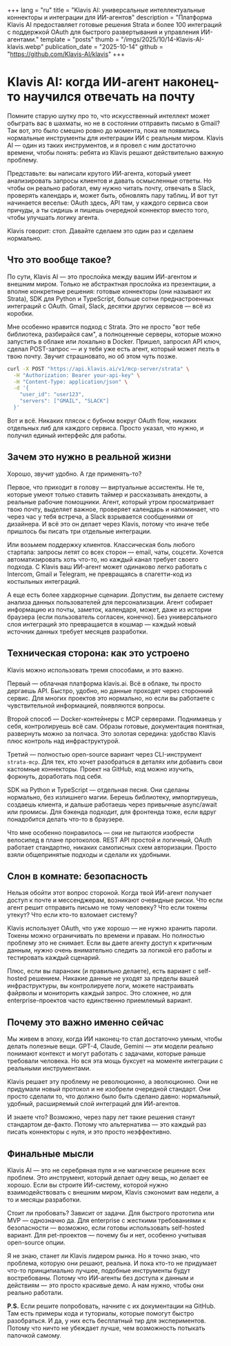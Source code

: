 +++
lang = "ru"
title = "Klavis AI: универсальные интеллектуальные коннекторы и интеграции для ИИ-агентов"
description = "Платформа Klavis AI предоставляет готовые решения Strata и более 100 интеграций с поддержкой OAuth для быстрого развертывания и управления ИИ-агентами."
template = "posts"
thumb = "/imgs/2025/10/14-Klavis-AI-klavis.webp"
publication_date = "2025-10-14"
github = "https://github.com/Klavis-AI/klavis"
+++

<!-- [33.27, 82] > [0, 65] -->

# Klavis AI: когда ИИ-агент наконец-то научился отвечать на почту

Помните старую шутку про то, что искусственный интеллект может обыграть вас в шахматы, но не в состоянии отправить письмо в Gmail? Так вот, это было смешно ровно до момента, пока не появились нормальные инструменты для интеграции ИИ с реальным миром. Klavis AI — один из таких инструментов, и я провел с ним достаточно времени, чтобы понять: ребята из Klavis решают действительно важную проблему.

Представьте: вы написали крутого ИИ-агента, который умеет анализировать запросы клиентов и давать осмысленные ответы. Но чтобы он реально работал, ему нужно читать почту, отвечать в Slack, проверять календарь и, может быть, обновлять пару таблиц. И вот тут начинается веселье: OAuth здесь, API там, у каждого сервиса свои причуды, а ты сидишь и пишешь очередной коннектор вместо того, чтобы улучшать логику агента.

Klavis говорит: стоп. Давайте сделаем это один раз и сделаем нормально.

## Что это вообще такое?

По сути, Klavis AI — это прослойка между вашим ИИ-агентом и внешним миром. Только не абстрактная прослойка из презентации, а вполне конкретные решения: готовые коннекторы (они называют их Strata), SDK для Python и TypeScript, больше сотни преднастроенных интеграций с OAuth. Gmail, Slack, десятки других сервисов — всё из коробки.

Мне особенно нравится подход с Strata. Это не просто "вот тебе библиотека, разбирайся сам", а полноценные серверы, которые можно запустить в облаке или локально в Docker. Пришел, запросил API ключ, сделал POST-запрос — и у тебя уже есть агент, который может лезть в твою почту. Звучит страшновато, но об этом чуть позже.

```bash
curl -X POST "https://api.klavis.ai/v1/mcp-server/strata" \
  -H "Authorization: Bearer your-api-key" \
  -H "Content-Type: application/json" \
  -d '{
    "user_id": "user123",
    "servers": ["GMAIL", "SLACK"]
  }'
```

Вот и всё. Никаких плясок с бубном вокруг OAuth flow, никаких отдельных либ для каждого сервиса. Просто указал, что нужно, и получил единый интерфейс для работы.

## Зачем это нужно в реальной жизни

Хорошо, звучит удобно. А где применять-то?

Первое, что приходит в голову — виртуальные ассистенты. Не те, которые умеют только ставить таймер и рассказывать анекдоты, а реальные рабочие помощники. Агент, который утром просматривает твою почту, выделяет важное, проверяет календарь и напоминает, что через час у тебя встреча, а Slack взрывается сообщениями от дизайнера. И всё это он делает через Klavis, потому что иначе тебе пришлось бы писать три отдельные интеграции.

Или возьмем поддержку клиентов. Классическая боль любого стартапа: запросы летят со всех сторон — email, чаты, соцсети. Хочется автоматизировать хоть что-то, но каждый канал требует своего подхода. С Klavis ваш ИИ-агент может одинаково легко работать с Intercom, Gmail и Telegram, не превращаясь в спагетти-код из костыльных интеграций.

А еще есть более хардкорные сценарии. Допустим, вы делаете систему анализа данных пользователей для персонализации. Агент собирает информацию из почты, заметок, календаря, может, даже из истории браузера (если пользователь согласен, конечно). Без универсального слоя интеграций это превращается в кошмар — каждый новый источник данных требует месяцев разработки.

## Техническая сторона: как это устроено

Klavis можно использовать тремя способами, и это важно.

Первый — облачная платформа klavis.ai. Всё в облаке, ты просто дергаешь API. Быстро, удобно, но данные проходят через сторонний сервис. Для многих проектов это нормально, но если вы работаете с чувствительной информацией, появляются вопросы.

Второй способ — Docker-контейнеры с MCP серверами. Поднимаешь у себя, контролируешь всё сам. Образы готовые, документация понятная, развернуть можно за полчаса. Это золотая середина: удобство Klavis плюс контроль над инфраструктурой.

Третий — полностью open-source вариант через CLI-инструмент `strata-mcp`. Для тех, кто хочет разобраться в деталях или добавить свои кастомные коннекторы. Проект на GitHub, код можно изучить, форкнуть, доработать под себя.

SDK на Python и TypeScript — отдельная песня. Они сделаны нормально, без излишнего магии. Берешь библиотеку, импортируешь, создаешь клиента, и дальше работаешь через привычные async/await или промисы. Для бэкенда подходит, для фронтенда тоже, если вдруг понадобится делать что-то в браузере.

Что мне особенно понравилось — они не пытаются изобрести велосипед в плане протоколов. REST API простой и логичный, OAuth работает стандартно, никаких самописных схем авторизации. Просто взяли общепринятые подходы и сделали их удобными.

## Слон в комнате: безопасность

Нельзя обойти этот вопрос стороной. Когда твой ИИ-агент получает доступ к почте и мессенджерам, возникают очевидные риски. Что если агент решит отправить письмо не тому человеку? Что если токены утекут? Что если кто-то взломает систему?

Klavis использует OAuth, что уже хорошо — не нужно хранить пароли. Токены можно ограничивать по времени и правам. Но полностью проблему это не снимает. Если вы даете агенту доступ к критичным данным, нужно очень внимательно следить за логикой его работы и тестировать каждый сценарий.

Плюс, если вы параноик (и правильно делаете), есть вариант с self-hosted решением. Никакие данные не уходят за пределы вашей инфраструктуры, вы контролируете логи, можете настраивать файрволы и мониторить каждый запрос. Это сложнее, но для enterprise-проектов часто единственно приемлемый вариант.

## Почему это важно именно сейчас

Мы живем в эпоху, когда ИИ наконец-то стал достаточно умным, чтобы делать полезные вещи. GPT-4, Claude, Gemini — эти модели реально понимают контекст и могут работать с задачами, которые раньше требовали человека. Но вся эта мощь буксует на моменте интеграции с реальными инструментами.

Klavis решает эту проблему не революционно, а эволюционно. Они не придумали новый протокол и не изобрели очередной стандарт. Они просто сделали то, что должно было быть сделано давно: нормальный, удобный, расширяемый слой интеграций для ИИ-агентов.

И знаете что? Возможно, через пару лет такие решения станут стандартом де-факто. Потому что альтернатива — это каждый раз писать коннекторы с нуля, и это просто неэффективно.

## Финальные мысли

Klavis AI — это не серебряная пуля и не магическое решение всех проблем. Это инструмент, который делает одну вещь, но делает ее хорошо. Если вы строите ИИ-систему, которой нужно взаимодействовать с внешним миром, Klavis сэкономит вам недели, а то и месяцы разработки.

Стоит ли пробовать? Зависит от задачи. Для быстрого прототипа или MVP — однозначно да. Для enterprise с жесткими требованиями к безопасности — возможно, если готовы использовать self-hosted вариант. Для pet-проектов — почему бы и нет, особенно учитывая open-source опции.

Я не знаю, станет ли Klavis лидером рынка. Но я точно знаю, что проблема, которую они решают, реальна. И пока кто-то не придумает что-то принципиально лучшее, подобные инструменты будут востребованы. Потому что ИИ-агенты без доступа к данным и действиям — это просто красивые демо. А нам нужно, чтобы они реально работали.

**P.S.** Если решите попробовать, начните с их документации на GitHub. Там есть примеры кода и туториалы, которые помогут быстро разобраться. И да, у них есть бесплатный тир для экспериментов. Потому что ничто не убеждает лучше, чем возможность потыкать палочкой самому.
